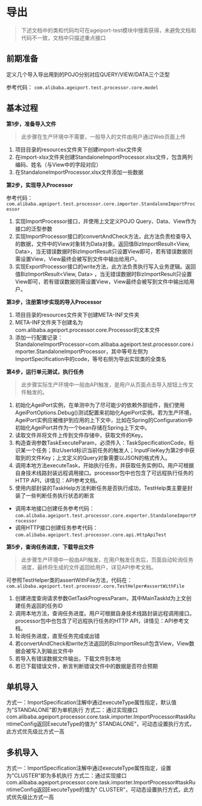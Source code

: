 # 导出

>下述文档中的类和代码均可在ageiport-test模块中搜索获得，未避免文档和代码不一致，文档中只描述重点接口

## 前期准备

定义几个导入导出用到的POJO分别对应QUERY/VIEW/DATA三个泛型

参考代码： ```com.alibaba.ageiport.test.processor.core.model```

## 基本过程

**第1步，准备导入文件**

>此步骤在生产环境中不需要，一般导入的文件由用户通过Web页面上传

1. 项目目录的resources文件夹下创建import-xlsx文件夹
2. 在import-xlsx文件夹创建StandaloneImportProcessor.xlsx文件，包含两列编码、姓名（与View中的字段对应）
3. 在StandaloneImportProcessor.xlsx文件添加一些数据

**第2步，实现导入Processor**

参考代码：```com.alibaba.ageiport.test.processor.core.importer.StandaloneImportProcessor```

1. 实现ImportProcessor接口，并使用上文定义POJO Query、Data、View作为接口的泛型参数
2. 实现ImportProcessor接口的convertAndCheck方法，此方法负责检查导入的数据，文件中的View对象转为Data对象。返回值BizImportResult\<View, Data\>，当无错误数据时BizImportResult只设置View即可，若有错误数据则需设置View，View最终会被写到文件中输出给用户。
3. 实现ExportProcessor接口的write方法，此方法负责执行写入业务逻辑。返回值BizImportResult\<View, Data\> ，当无错误数据时BizImportResult只设置View即可，若有错误数据则需设置View，View最终会被写到文件中输出给用户。

**第3步，注册第1步实现的导入Processor**

1. 项目目录的resources文件夹下创建META-INF文件夹
2. META-INF文件夹下创建名为com.alibaba.ageiport.processor.core.Processor的文本文件
3. 添加一行配置记录：StandaloneImportProcessor=com.alibaba.ageiport.test.processor.core.importer.StandaloneImportProcessor，其中等号左侧为ImportSpecification中的code，等号右侧为导出实现类的全类名

**第4步，运行单元测试，执行任务**

>此步骤实际生产环境中一般由API触发，是用户从页面点击导入按钮上传文件触发的。

1. 初始化AgeiPort实例，在单测中为了尽可能少的依赖外部组件，我们使用AgeiPortOptions.Debug()测试配置来初始化AgeiPort实例。若为生产环境，AgeiPort实例应被维护到应用的上下文中，比如在Spring的Configuration中初始化AgeiPort并作为一个bean存储在Spring上下文中。
2. 读取文件并将文件上传到文件存储中，获取文件的Key。
3. 构造查询参数TaskExecuteParam，必须传入：TaskSpecificationCode，标识某一个任务；BizUserId标识当前任务的触发人；InputFileKey为第2步中获取到的文件Key；上文定义的Query对象需要以JSON的格式传入。
4. 调用本地方法executeTask，开始执行任务，并获取任务实例ID。用户可根据自身技术线路封装远程调用接口。processor包中也包含了可远程执行任务的HTTP API，详情见：API参考文档。
5. 使用内部封装的TaskHelp方法判断任务是否执行成功，TestHelp类主要是封装了一些判断任务执行状态的断言

* 调用本地接口创建任务参考代码：```com.alibaba.ageiport.test.processor.core.exporter.StandaloneImportProcessor```
* 调用HTTP接口创建任务参考代码：```com.alibaba.ageiport.test.processor.core.api.HttpApiTest```

**第5步，查询任务进度，下载导出文件**

>此步骤生产环境中一般由API触发，在用户触发任务后，页面自动轮询任务进度，最终将生成的文件返回给用户，详见API参考文档。

可参照TestHelper类的assertWithFile方法，代码在：```com.alibaba.ageiport.test.processor.core.TestHelper#assertWithFile```

1. 创建进度查询请求参数GetTaskProgressParam，其中MainTaskId为上文创建任务返回的任务ID
2. 调用本地方法，查询任务进度。用户可根据自身技术线路封装远程调用接口。processor包中也包含了可远程执行任务的HTTP API，详情见：API参考文档。
3. 轮询任务进度，直至任务完成或出错
4. 若convertAndCheck和write方法返回的BizImportResult包含View，View数据会被写入到输出文件中
5. 若导入有错误数据文件输出，下载文件到本地
6. 若已下载错误文件，断言判断错误文件中的数据是否符合预期

## 单机导入

方式一：ImportSpecification注解中通过executeType属性指定，默认值为"STANDALONE"即为单机执行
方式二：通过实现接口com.alibaba.ageiport.processor.core.task.importer.ImportProcessor#taskRuntimeConfig返回ExecuteType的值为"
STANDALONE"，可动态设置执行方式，此方式优先级比方式一高

## 多机导入

方式一：ImportSpecification注解中通过executeType属性指定，设置为"CLUSTER"即为多机执行
方式二：通过实现接口com.alibaba.ageiport.processor.core.task.importer.ImportProcessor#taskRuntimeConfig返回ExecuteType的值为"
CLUSTER"，可动态设置执行方式，此方式优先级比方式一高

